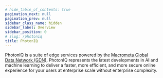 ```yaml
---
# hide_table_of_contents: true
pagination_next: null
pagination_prev: null
sidebar_class_name: hidden
sidebar_label: Overview
sidebar_position: 0
# slug: /photoniq
title: PhotonIQ
---
```


PhotonIQ is a suite of edge services powered by the [Macrometa Global Data Network (GDN)](../index.md). PhotonIQ represents the latest developments in AI and machine learning to deliver a faster, more efficient, and more secure online experience for your users at enterprise scale without enterprise complexity.

<grid cols={3}>
  <card
    heading="Prerendering"
    description="Enhance SEO and website performance."
    href="/photoniq/prerendering"
  />
    <card
    heading="Virtual Waiting Rooms"
    description="Control and manage website traffic."
    href="/photoniq/vwrs"
  />
  <card
    heading="Fingerprint"
    description="Accurately identify anonymous visitors."
    href="/photoniq/fingerprinting"
  />
</grid>
<grid cols={3}>
  <card
    heading="Performance Proxy"
    description="Enhance website performance by streamlining your CSS and JS."
    href="/photoniq/p3"
  />
  <card
    heading="Edge Side Tagging"
    description="Move third-party scripts to the edge."
    href="/photoniq/est"
  />
  <card
    heading="Event Delivery"
    description="Real-time event data delivery."
    href="/photoniq/event-delivery"
  />
</grid>
<grid cols={3}>
<card
    heading="PhotonIQ FaaS"
    description="Execute functions on the edge."
    href="/photoniq/faas"
  />
  <card
    heading="PhotonIQ APIs"
    description="API references for PhotonIQ services."
    href="/photoniq/photoniq-api"
  />
</grid>
